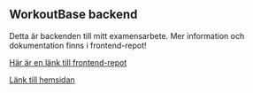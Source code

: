 ## WorkoutBase backend
Detta är backenden till mitt examensarbete. Mer information och dokumentation finns i frontend-repot! 

[Här är en länk till frontend-repot](https://github.com/loveefraimsson/workoutbase_frontend)

[Länk till hemsidan](https://workoutbase-frontend.vercel.app/)
